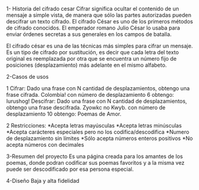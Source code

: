 1- Historia del cifrado cesar 
   Cifrar significa ocultar el contenido de un mensaje a simple vista, de manera que sólo las partes autorizadas pueden descifrar un texto cifrado. El cifrado César es uno de los primeros métodos de cifrado conocidos. El emperador romano Julio César lo usaba para enviar órdenes secretas a sus generales en los campos de batalla.

   El cifrado césar es una de las técnicas más simples para cifrar un mensaje. Es un tipo de cifrado por sustitución, es decir que cada letra del texto original es reemplazada por otra que se encuentra un número fijo de posiciones (desplazamiento) más adelante en el mismo alfabeto.

2-Casos de usos

  1 Cifrar: Dado una frase con N cantidad de desplazamientos, obtengo una frase cifrada.
	    Colombia!
  con número de desplazamiento 6 obtengo:
      Iurushog!
    Descifrar: Dado una frase con N cantidad de desplazamientos, obtengo una frase descifrada.
      Zyowkc no Kwyb.
  con número de desplazamiento 10 obtengo:
      Poemas de Amor.

  2 Restricciones:
  *Acepta letras mayúsculas 
  *Acepta letras minúsculas 
  *Acepta carácteres especiales pero no los codifica/descodifica 
  *Numero de desplazamiento sin límites 
  *Sólo acepta números enteros positivos 
  *No acepta números con decimales

3-Resumen del proyecto
  Es una página creada para los amantes de los poemas, donde podran codificar sus poemas favoritos y a la misma vez puede ser descodificado por esa persona especial. 
  

4-Diseño
  Baja y alta fidelidad 